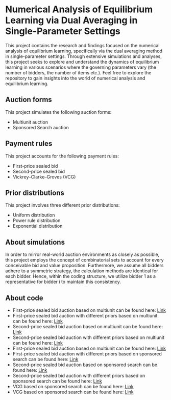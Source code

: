# Numerical Analysis of Equilibrium Learning via Dual Averaging in Single-Parameter Settings
This project contains the research and findings focused on the numerical analysis of equilibrium learning, specifically via the dual averaging method in single-parameter settings. Through extensive simulations and analyses, this project seeks to explore and understand the dynamics of equilibrium learning in various scenarios where the governing parameters vary (the number of bidders, the number of items etc.). Feel free to explore the repository to gain insights into the world of numerical analysis and equilibrium learning.

## Auction forms
This project simulates the following auction forms:
- Multiunit auction
- Sponsored Search auction

## Payment rules
This project accounts for the following payment rules:
- First-price sealed bid
- Second-price sealed bid
- Vickrey–Clarke–Groves (VCG)

## Prior distributions
This project involves three different prior distributions:
- Uniform distribution
- Power rule distribution
- Exponential distribution

## About simulations
In order to mirror real-world auction environments as closely as possible, this project employs the concept of combinatorial sets to account for every conceivable bid and value proposition. Furthermore, we assume all bidders adhere to a symmetric strategy, the calculation methods are identical for each bidder. Hence, within the coding structure, we utilize bidder 1 as a representative for bidder i to maintain this consistency.

## About code
- First-price sealed bid auction based on multiunit can be found here: [Link](https://raw.githubusercontent.com/Yunqing-Wang/Numerical-Analysis-of-Equilibrium-Learning-via-Dual-Averaging-in-Single-Parameter-Settings/main/Multiunit/First%20price.py)
- First-price sealed bid auction with different priors based on multiunit can be found here: [Link](URL)
- Second-price sealed bid auction based on multiunit can be found here: [Link](URL)
- Second-price sealed bid auction with different priors based on multiunit can be found here: [Link](URL)
- First-price sealed bid auction based on multiunit can be found here: [Link](URL)
- First-price sealed bid auction with different priors based on sponsored search can be found here: [Link](URL)
- Second-price sealed bid auction based on sponsored search can be found here: [Link](URL)
- Second-price sealed bid auction with different priors based on sponsored search can be found here: [Link](URL)
- VCG based on sponsored search can be found here: [Link](URL)
- VCG based on sponsored search can be found here: [Link](URL)
